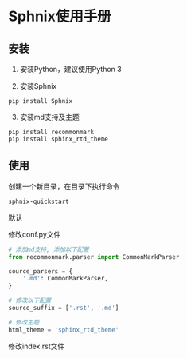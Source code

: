 # Sphnix使用手册

## 安装

1. 安装Python，建议使用Python 3


2. 安装Sphnix

```shell
pip install Sphnix
```

3. 安装md支持及主题

```shell
pip install recommonmark
pip install sphinx_rtd_theme
```

## 使用

创建一个新目录，在目录下执行命令
```shell
sphnix-quickstart
```
默认

修改conf.py文件
```python
# 添加md支持, 添加以下配置
from recommonmark.parser import CommonMarkParser

source_parsers = {
    '.md': CommonMarkParser,
}

# 修改以下配置
source_suffix = ['.rst', '.md']

# 修改主题
html_theme = 'sphinx_rtd_theme'
```

修改index.rst文件
```rst

```